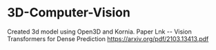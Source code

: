 # 3D-Computer-Vision
Created 3d model using Open3D and Kornia.
Paper Lnk -- Vision Transformers for Dense Prediction
https://arxiv.org/pdf/2103.13413.pdf
